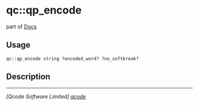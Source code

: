 qc::qp_encode
=============

part of [Docs](../index.md)

Usage
-----
`qc::qp_encode string ?encoded_word? ?no_softbreak?`

Description
-----------


----------------------------------
*[Qcode Software Limited] [qcode]*

[qcode]: http://www.qcode.co.uk "Qcode Software"